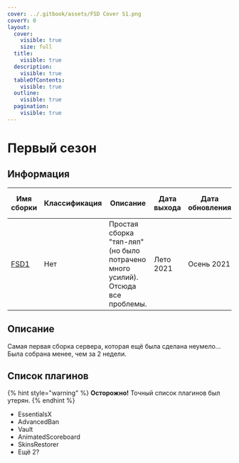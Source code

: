 ```yaml
---
cover: ../.gitbook/assets/FSD Cover S1.png
coverY: 0
layout:
  cover:
    visible: true
    size: full
  title:
    visible: true
  description:
    visible: true
  tableOfContents:
    visible: true
  outline:
    visible: true
  pagination:
    visible: true
---
```


# Первый сезон

## Информация

<table data-full-width="false"><thead><tr><th>Имя сборки</th><th>Классификация</th><th width="100">Описание</th><th>Дата выхода</th><th>Дата обновления</th><th>Версия игры</th><th>Ядро</th><th>Авторы (MC nickname)</th></tr></thead><tbody><tr><td><a href="one.md">FSD1</a></td><td>Нет</td><td>Простая сборка "тяп-ляп" (но было потрачено много усилий). Отсюда все проблемы.</td><td>Лето 2021</td><td>Осень 2021</td><td>1.16.5</td><td>Spigot</td><td>acula_1</td></tr></tbody></table>

## Описание

Самая первая сборка сервера, которая ещё была сделана неумело... Была собрана менее, чем за 2 недели.

## Список плагинов

{% hint style="warning" %}
**Осторожно!** Точный список плагинов был утерян.
{% endhint %}

* EssentialsX
* AdvancedBan
* Vault
* AnimatedScoreboard
* SkinsRestorer
* Ещё 2?

